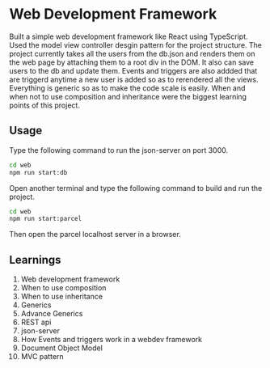 # Web Development Framework

Built a simple web development framework like React using TypeScript. Used the model view controller desgin pattern for the project structure. The project currently takes all the users from the db.json and renders them on the web page by attaching them to a root div in the DOM. It also can save users to the db and update them. Events and triggers are also addded that are triggerd anytime a new user is added so as to rerendered all the views. Everything is generic so as to make the code scale is easily. When and when not to use composition and inheritance were the biggest learning points of this project.

## Usage

Type the following command to run the json-server on port 3000.

```bash
cd web
npm run start:db
```

Open another terminal and type the following command to build and run the project.

```bash
cd web
npm run start:parcel
```

Then open the parcel localhost server in a browser.

## Learnings

1. Web development framework
2. When to use composition
3. When to use inheritance
4. Generics
5. Advance Generics
6. REST api
7. json-server
8. How Events and triggers work in a webdev framework
9. Document Object Model
10. MVC pattern
